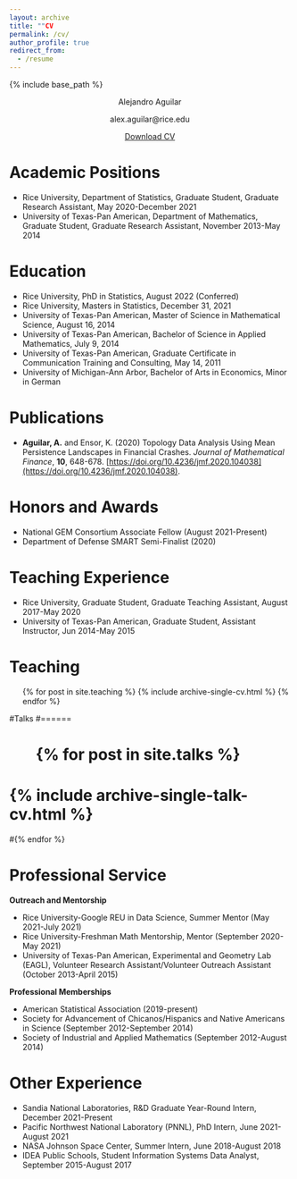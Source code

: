 ```yaml
---
layout: archive
title: ""CV
permalink: /cv/
author_profile: true
redirect_from:
  - /resume
---
```


{% include base_path %}

<p align="center"> Alejandro Aguilar </p>
<p align="center"> alex.aguilar@rice.edu </p>
<p align="center"> <a href="/files/Aguilar, Alejandro (CV).pdf">Download CV</a> </p>

Academic Positions 
===================

* Rice University, Department of Statistics, Graduate Student, Graduate Research Assistant, May 2020-December 2021
* University of Texas-Pan American, Department of Mathematics, Graduate Student, Graduate Research Assistant, November 2013-May 2014

Education
======

* Rice University, PhD in Statistics,  August 2022 (Conferred)
* Rice University, Masters in Statistics, December 31, 2021
* University of Texas-Pan American, Master of Science in Mathematical Science, August 16, 2014
* University of Texas-Pan American, Bachelor of Science in Applied Mathematics, July 9, 2014
* University of Texas-Pan American, Graduate Certificate in Communication Training and Consulting, May 14, 2011
* University of Michigan-Ann Arbor, Bachelor of Arts in Economics, Minor in German
                                                                          
Publications
============
* **Aguilar, A.** and Ensor, K. (2020) Topology Data Analysis Using Mean Persistence Landscapes in Financial Crashes. *Journal of Mathematical Finance*, **10**, 648-678. [https://doi.org/10.4236/jmf.2020.104038](https://doi.org/10.4236/jmf.2020.104038).

Honors and Awards
=================
* National GEM Consortium Associate Fellow (August 2021-Present)
* Department of Defense SMART Semi-Finalist (2020)

Teaching Experience
===================
* Rice University, Graduate Student, Graduate Teaching Assistant, August 2017-May 2020
* University of Texas-Pan American, Graduate Student, Assistant Instructor, Jun 2014-May 2015

Teaching
======
  <ul>{% for post in site.teaching %}
    {% include archive-single-cv.html %}
  {% endfor %}</ul>

#Talks
#======
 # <ul>{% for post in site.talks %}
  #  {% include archive-single-talk-cv.html %}
  #{% endfor %}</ul>

Professional Service
====================
**Outreach and Mentorship**
* Rice University-Google REU in Data Science, Summer Mentor (May 2021-July 2021)
*	Rice University-Freshman Math Mentorship, Mentor (September 2020-May 2021)
*	University of Texas-Pan American, Experimental and Geometry Lab (EAGL), Volunteer Research Assistant/Volunteer Outreach Assistant (October 2013-April 2015)

**Professional Memberships**
*	American Statistical Association (2019-present)
*	Society for Advancement of Chicanos/Hispanics and Native Americans in Science (September 2012-September 2014)
*	Society of Industrial and Applied Mathematics (September 2012-August 2014)

Other Experience
==================
* Sandia National Laboratories, R&D Graduate Year-Round Intern, December 2021-Present
* Pacific Northwest National Laboratory (PNNL), PhD Intern, June 2021-August 2021
* NASA Johnson Space Center, Summer Intern, June 2018-August 2018
* IDEA Public Schools, Student Information Systems Data Analyst, September 2015-August 2017
